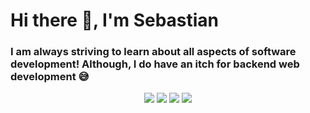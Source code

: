 <h1>Hi there 👋, I'm Sebastian</h1>
<h3>I am always striving to learn about all aspects of software development! Although, I do have an itch for backend web development 😅</h3>

<div align="center">
<img src="https://github.com/sebat2004/github-stats/blob/master/generated/overview.svg#gh-light-mode-only" />
<img src="https://github.com/sebat2004/github-stats/blob/master/generated/overview.svg#gh-dark-mode-only" />
<img src="https://github.com/sebat2004/github-stats/blob/master/generated/languages.svg#gh-light-mode-only" />
<img src="https://github.com/sebat2004/github-stats/blob/master/generated/languages.svg#gh-dark-mode-only" />
</div>

<!--
<table>
  <tr>
      <td align="center" width="96">
        <img src="./logos/python.svg" width="64" height="80" alt="Python">Python</img>
      </td>
  </tr>
</table>

-->
